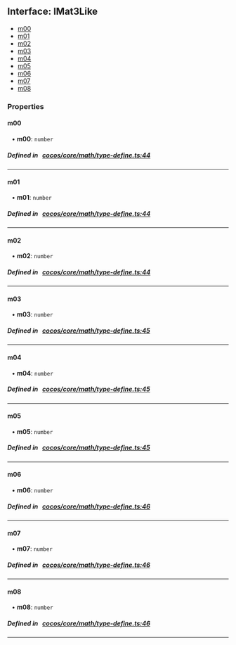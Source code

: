 ## Interface: IMat3Like

- [m00](#m00)
- [m01](#m01)
- [m02](#m02)
- [m03](#m03)
- [m04](#m04)
- [m05](#m05)
- [m06](#m06)
- [m07](#m07)
- [m08](#m08)

### Properties

#### m00

<div style="margin-left: 10px;">


• **m00**: ``number``

</div>

##### Defined in &nbsp;   [cocos/core/math/type-define.ts:44](https://github.com/cocos-creator/engine/blob/c7bf6b8a9/cocos/core/math/type-define.ts#L44)&nbsp;
___
#### m01

<div style="margin-left: 10px;">


• **m01**: ``number``

</div>

##### Defined in &nbsp;   [cocos/core/math/type-define.ts:44](https://github.com/cocos-creator/engine/blob/c7bf6b8a9/cocos/core/math/type-define.ts#L44)&nbsp;
___
#### m02

<div style="margin-left: 10px;">


• **m02**: ``number``

</div>

##### Defined in &nbsp;   [cocos/core/math/type-define.ts:44](https://github.com/cocos-creator/engine/blob/c7bf6b8a9/cocos/core/math/type-define.ts#L44)&nbsp;
___
#### m03

<div style="margin-left: 10px;">


• **m03**: ``number``

</div>

##### Defined in &nbsp;   [cocos/core/math/type-define.ts:45](https://github.com/cocos-creator/engine/blob/c7bf6b8a9/cocos/core/math/type-define.ts#L45)&nbsp;
___
#### m04

<div style="margin-left: 10px;">


• **m04**: ``number``

</div>

##### Defined in &nbsp;   [cocos/core/math/type-define.ts:45](https://github.com/cocos-creator/engine/blob/c7bf6b8a9/cocos/core/math/type-define.ts#L45)&nbsp;
___
#### m05

<div style="margin-left: 10px;">


• **m05**: ``number``

</div>

##### Defined in &nbsp;   [cocos/core/math/type-define.ts:45](https://github.com/cocos-creator/engine/blob/c7bf6b8a9/cocos/core/math/type-define.ts#L45)&nbsp;
___
#### m06

<div style="margin-left: 10px;">


• **m06**: ``number``

</div>

##### Defined in &nbsp;   [cocos/core/math/type-define.ts:46](https://github.com/cocos-creator/engine/blob/c7bf6b8a9/cocos/core/math/type-define.ts#L46)&nbsp;
___
#### m07

<div style="margin-left: 10px;">


• **m07**: ``number``

</div>

##### Defined in &nbsp;   [cocos/core/math/type-define.ts:46](https://github.com/cocos-creator/engine/blob/c7bf6b8a9/cocos/core/math/type-define.ts#L46)&nbsp;
___
#### m08

<div style="margin-left: 10px;">


• **m08**: ``number``

</div>

##### Defined in &nbsp;   [cocos/core/math/type-define.ts:46](https://github.com/cocos-creator/engine/blob/c7bf6b8a9/cocos/core/math/type-define.ts#L46)&nbsp;
___
